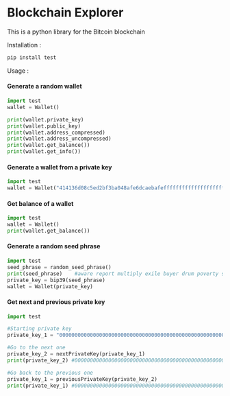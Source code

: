 # Blockchain Explorer
This is a python library for the Bitcoin blockchain

Installation :

```bash
pip install test
```

Usage :
#### Generate a random wallet
```python
import test
wallet = Wallet()

print(wallet.private_key)
print(wallet.public_key)
print(wallet.address_compressed)
print(wallet.address_uncompressed)
print(wallet.get_balance())
print(wallet.get_info())
```

#### Generate a wallet from a private key
```python
import test
wallet = Wallet("414136d08c5ed2bf3ba048afe6dcaebafeffffffffffffffffffffffffffffff")
```

#### Get balance of a wallet 
```python
import test
wallet = Wallet()
print(wallet.get_balance())
```

#### Generate a random seed phrase
```python
import test
seed_phrase = random_seed_phrase()
print(seed_phrase)    #aware report multiply exile buyer drum poverty supreme gym oppose float acid
private_key = bip39(seed_phrase)
wallet = Wallet(private_key)
```

#### Get next and previous private key
```python
import test

#Starting private key
private_key_1 = "0000000000000000000000000000000000000000000000000000000000000001"

#Go to the next one
private_key_2 = nextPrivateKey(private_key_1)
print(private_key_2) #0000000000000000000000000000000000000000000000000000000000000002

#Go back to the previous one
private_key_1 = previousPrivateKey(private_key_2)
print(private_key_1) #0000000000000000000000000000000000000000000000000000000000000001
```
